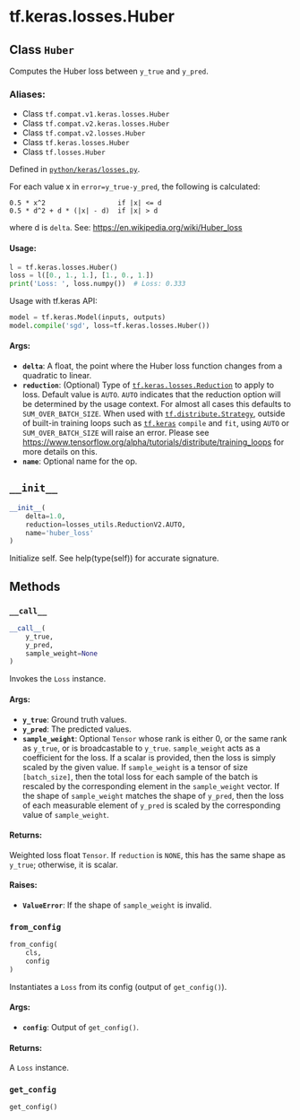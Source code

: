<div itemscope itemtype="http://developers.google.com/ReferenceObject">
<meta itemprop="name" content="tf.keras.losses.Huber" />
<meta itemprop="path" content="Stable" />
<meta itemprop="property" content="__call__"/>
<meta itemprop="property" content="__init__"/>
<meta itemprop="property" content="from_config"/>
<meta itemprop="property" content="get_config"/>
</div>

# tf.keras.losses.Huber

## Class `Huber`

Computes the Huber loss between `y_true` and `y_pred`.



### Aliases:

* Class `tf.compat.v1.keras.losses.Huber`
* Class `tf.compat.v2.keras.losses.Huber`
* Class `tf.compat.v2.losses.Huber`
* Class `tf.keras.losses.Huber`
* Class `tf.losses.Huber`



Defined in [`python/keras/losses.py`](/code/stable/tensorflow/python/keras/losses.py).

<!-- Placeholder for "Used in" -->

For each value x in `error=y_true-y_pred`, the following is calculated:

```
0.5 * x^2                  if |x| <= d
0.5 * d^2 + d * (|x| - d)  if |x| > d
```
where d is `delta`. See: https://en.wikipedia.org/wiki/Huber_loss

#### Usage:



```python
l = tf.keras.losses.Huber()
loss = l([0., 1., 1.], [1., 0., 1.])
print('Loss: ', loss.numpy())  # Loss: 0.333
```

Usage with tf.keras API:

```python
model = tf.keras.Model(inputs, outputs)
model.compile('sgd', loss=tf.keras.losses.Huber())
```

#### Args:


* <b>`delta`</b>: A float, the point where the Huber loss function changes from a
  quadratic to linear.
* <b>`reduction`</b>: (Optional) Type of <a href="../../../tf/keras/losses/Reduction.md"><code>tf.keras.losses.Reduction</code></a> to apply to loss.
  Default value is `AUTO`. `AUTO` indicates that the reduction option will
  be determined by the usage context. For almost all cases this defaults to
  `SUM_OVER_BATCH_SIZE`.
  When used with <a href="../../../tf/distribute/Strategy.md"><code>tf.distribute.Strategy</code></a>, outside of built-in training
  loops such as <a href="../../../tf/keras.md"><code>tf.keras</code></a> `compile` and `fit`, using `AUTO` or
  `SUM_OVER_BATCH_SIZE` will raise an error. Please see
  https://www.tensorflow.org/alpha/tutorials/distribute/training_loops
  for more details on this.
* <b>`name`</b>: Optional name for the op.

<h2 id="__init__"><code>__init__</code></h2>

``` python
__init__(
    delta=1.0,
    reduction=losses_utils.ReductionV2.AUTO,
    name='huber_loss'
)
```

Initialize self.  See help(type(self)) for accurate signature.




## Methods

<h3 id="__call__"><code>__call__</code></h3>

``` python
__call__(
    y_true,
    y_pred,
    sample_weight=None
)
```

Invokes the `Loss` instance.


#### Args:


* <b>`y_true`</b>: Ground truth values.
* <b>`y_pred`</b>: The predicted values.
* <b>`sample_weight`</b>: Optional `Tensor` whose rank is either 0, or the same rank
  as `y_true`, or is broadcastable to `y_true`. `sample_weight` acts as a
  coefficient for the loss. If a scalar is provided, then the loss is
  simply scaled by the given value. If `sample_weight` is a tensor of size
  `[batch_size]`, then the total loss for each sample of the batch is
  rescaled by the corresponding element in the `sample_weight` vector. If
  the shape of `sample_weight` matches the shape of `y_pred`, then the
  loss of each measurable element of `y_pred` is scaled by the
  corresponding value of `sample_weight`.


#### Returns:

Weighted loss float `Tensor`. If `reduction` is `NONE`, this has the same
  shape as `y_true`; otherwise, it is scalar.



#### Raises:


* <b>`ValueError`</b>: If the shape of `sample_weight` is invalid.

<h3 id="from_config"><code>from_config</code></h3>

``` python
from_config(
    cls,
    config
)
```

Instantiates a `Loss` from its config (output of `get_config()`).


#### Args:


* <b>`config`</b>: Output of `get_config()`.


#### Returns:

A `Loss` instance.


<h3 id="get_config"><code>get_config</code></h3>

``` python
get_config()
```






